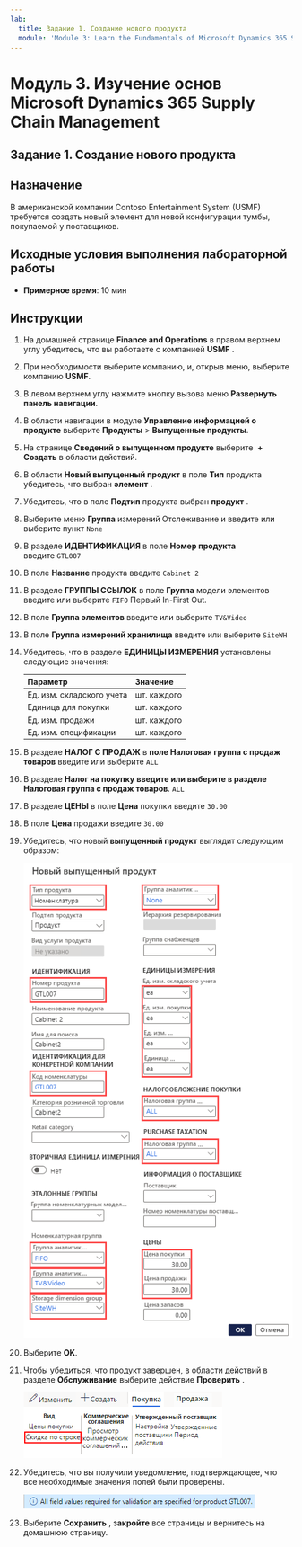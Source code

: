 ```yaml
---
lab:
  title: Задание 1. Создание нового продукта
  module: 'Module 3: Learn the Fundamentals of Microsoft Dynamics 365 Supply Chain Management'
---
```


# Модуль 3. Изучение основ Microsoft Dynamics 365 Supply Chain Management

## Задание 1. Создание нового продукта

## Назначение

В американской компании Contoso Entertainment System (USMF) требуется создать новый элемент для новой конфигурации тумбы, покупаемой у поставщиков. 

## Исходные условия выполнения лабораторной работы

   - **Примерное время**: 10 мин

## Инструкции

1.  На домашней странице **Finance and Operations** в правом верхнем углу убедитесь, что вы работаете с компанией **USMF** . 

1.  При необходимости выберите компанию, и, открыв меню, выберите компанию **USMF**.

1.  В левом верхнем углу нажмите кнопку вызова меню **Развернуть панель навигации**. 

1.  В области навигации в модуле **Управление информацией о продукте** выберите **Продукты** > **Выпущенные продукты**. 

1.  На странице **Сведений о выпущенном продукте** выберите  **+ Создать** в области действий. 

1.  В области **Новый выпущенный продукт** в поле **Тип** продукта убедитесь, что выбран **элемент** . 

1.  Убедитесь, что в поле **Подтип** продукта выбран **продукт** . 

1.  Выберите меню **Группа** измерений Отслеживание и введите или выберите пункт `None` 

1.  В разделе **ИДЕНТИФИКАЦИЯ** в поле **Номер продукта** введите `GTL007`

1.  В поле **Название** продукта введите `Cabinet 2`

1.  В разделе **ГРУППЫ ССЫЛОК** в поле **Группа** модели элементов введите или выберите `FIFO` Первый In-First Out. 

1.  В поле **Группа элементов** введите или выберите `TV&Video` 

1.  В поле **Группа измерений хранилища** введите или выберите `SiteWH` 

1.  Убедитесь, что в разделе **ЕДИНИЦЫ ИЗМЕРЕНИЯ** установлены следующие значения: 

    | **Параметр**    | **Значение** |
    | :------------- | :-------- |
    | Ед. изм. складского учета | шт. каждого   |
    | Единица для покупки  | шт. каждого   |
    | Ед. изм. продажи     | шт. каждого   |
    | Ед. изм. спецификации       | шт. каждого   |

1.  В разделе **НАЛОГ С ПРОДАЖ** в **поле Налоговая группа с продаж товаров** введите или выберите `ALL` 

1.  В разделе **Налог на покупку** **введите или выберите в разделе Налоговая группа с продаж товаров**. `ALL` 

1.  В разделе **ЦЕНЫ** в поле **Цена** покупки введите `30.00`

1.  В поле **Цена** продажи введите `30.00`

1.  Убедитесь, что новый **выпущенный продукт** выглядит следующим образом: 

    ![Экранное изображение, показывающее заполненную форму продукта нового выпуска](./media/lp1-m2-new-release-product.png)

1.  Выберите **OK**. 

1.  Чтобы убедиться, что продукт завершен, в области действий в разделе **Обслуживание** выберите действие **Проверить** . 

    ![Экранное изображение, показывающее панель ленты с выделенной кнопкой «Проверить»](./media/lp1-m2-validate-ribbon-bar.png)

1.  Убедитесь, что вы получили уведомление, подтверждающее, что все необходимые значения полей были проверены. 

    ![Экранное изображение уведомления о том, что все требуемые поля проверены](./media/lp1-m2-confirmation-of-validation.png)

1.  Выберите **Сохранить** , **закройте** все страницы и вернитесь на домашнюю страницу. 

